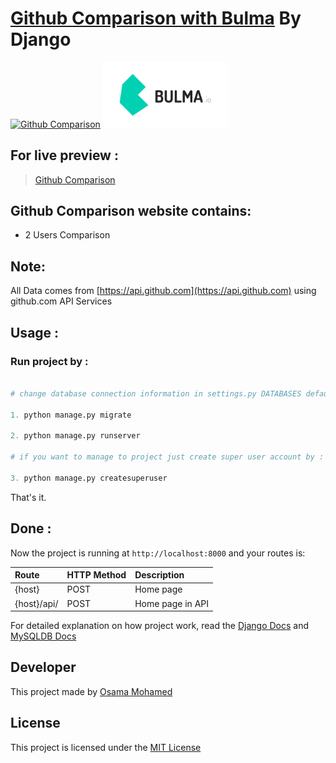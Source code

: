 # [Github Comparison with Bulma](https://github-compare-osama-mohamed.herokuapp.com) By Django

[<img src="https://www.djangoproject.com/s/img/logos/django-logo-negative.png" width="200" title="Github Comparison" >](https://github-compare-osama-mohamed.herokuapp.com)
[<img src="https://raw.githubusercontent.com/jgthms/bulma/master/docs/images/bulma-banner.png" width="200" title="Github Comparison" >](https://github-compare-osama-mohamed.herokuapp.com)


## For live preview :
> [Github Comparison](https://github-compare-osama-mohamed.herokuapp.com)


## Github Comparison website contains:
* 2 Users Comparison

## Note:
All Data comes from [https://api.github.com](https://api.github.com) using github.com API Services


## Usage :
### Run project by :

``` python

# change database connection information in settings.py DATABASES default values with your info then run 

1. python manage.py migrate

2. python manage.py runserver

# if you want to manage to project just create super user account by :

3. python manage.py createsuperuser

```

That's it.

## Done :

Now the project is running at `http://localhost:8000` and your routes is:


| Route                                                      | HTTP Method 	   | Description                           	      |
|:-----------------------------------------------------------|:----------------|:---------------------------------------------|
| {host}       	                                             | POST      	     | Home page                                    |
| {host}/api/  	                                             | POST      	     | Home page in API                             |


For detailed explanation on how project work, read the [Django Docs](https://docs.djangoproject.com/en/1.11/) and [MySQLDB Docs](https://dev.mysql.com/doc/)

## Developer
This project made by [Osama Mohamed](https://www.facebook.com/osama.mohamed.ms)

## License
This project is licensed under the [MIT License](https://opensource.org/licenses/MIT)
